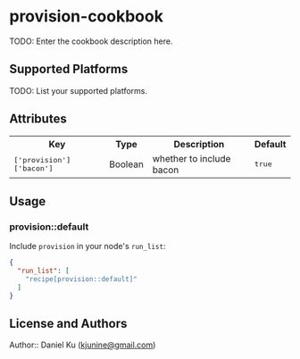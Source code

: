 # provision-cookbook

TODO: Enter the cookbook description here.

## Supported Platforms

TODO: List your supported platforms.

## Attributes

<table>
  <tr>
    <th>Key</th>
    <th>Type</th>
    <th>Description</th>
    <th>Default</th>
  </tr>
  <tr>
    <td><tt>['provision']['bacon']</tt></td>
    <td>Boolean</td>
    <td>whether to include bacon</td>
    <td><tt>true</tt></td>
  </tr>
</table>

## Usage

### provision::default

Include `provision` in your node's `run_list`:

```json
{
  "run_list": [
    "recipe[provision::default]"
  ]
}
```

## License and Authors

Author:: Daniel Ku (<kjunine@gmail.com>)
